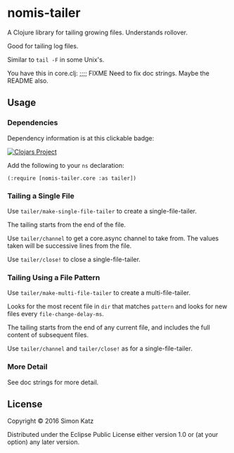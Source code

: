 # nomis-tailer

A Clojure library for tailing growing files. Understands rollover.

Good for tailing log files.

Similar to `tail -F` in some Unix's.



You have this in core.clj:
;;;; FIXME Need to fix doc strings. Maybe the README also.



## Usage


### Dependencies

Dependency information is at this clickable badge:

[![Clojars Project](https://img.shields.io/clojars/v/com.nomistech/nomis-tailer.svg)](https://clojars.org/com.nomistech/nomis-tailer)

Add the following to your `ns` declaration:

```
(:require [nomis-tailer.core :as tailer])
```

### Tailing a Single File

Use `tailer/make-single-file-tailer` to create a single-file-tailer.

The tailing starts from the end of the file.

Use `tailer/channel` to get a core.async channel to take from. The values taken
will be successive lines from the file.

Use `tailer/close!` to close a single-file-tailer.


### Tailing Using a File Pattern

Use `tailer/make-multi-file-tailer` to create a multi-file-tailer.

Looks for the most recent file in `dir` that matches `pattern` and looks
for new files every `file-change-delay-ms`.

The tailing starts from the end of any current file, and includes the
full content of subsequent files.

Use `tailer/channel` and `tailer/close!` as for a single-file-tailer.


### More Detail

See doc strings for more detail.


## License

Copyright © 2016 Simon Katz

Distributed under the Eclipse Public License either version 1.0 or (at
your option) any later version.

